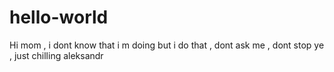 # hello-world

Hi mom , i dont know that
i m doing but i do that , 
dont ask me , dont stop 
ye , just chilling
aleksandr
